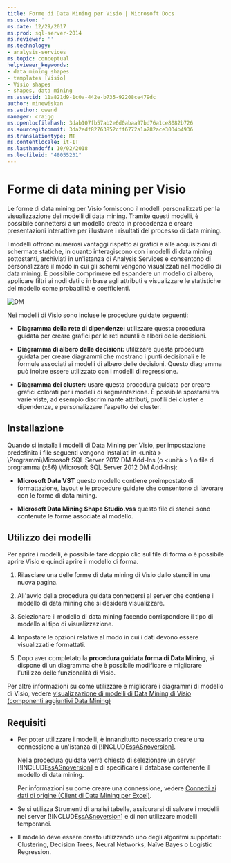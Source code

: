 ```yaml
---
title: Forme di Data Mining per Visio | Microsoft Docs
ms.custom: ''
ms.date: 12/29/2017
ms.prod: sql-server-2014
ms.reviewer: ''
ms.technology:
- analysis-services
ms.topic: conceptual
helpviewer_keywords:
- data mining shapes
- templates [Visio]
- Visio shapes
- shapes, data mining
ms.assetid: 11a821d9-1c0a-442e-b735-92208ce479dc
author: minewiskan
ms.author: owend
manager: craigg
ms.openlocfilehash: 3dab107fb57ab2e6d0abaa97bd76a1ce8082b726
ms.sourcegitcommit: 3da2edf82763852cff6772a1a282ace3034b4936
ms.translationtype: MT
ms.contentlocale: it-IT
ms.lasthandoff: 10/02/2018
ms.locfileid: "48055231"
---
```

# <a name="data-mining-shapes-for-visio"></a>Forme di data mining per Visio
  Le forme di data mining per Visio forniscono il modelli personalizzati per la visualizzazione dei modelli di data mining. Tramite questi modelli, è possibile connettersi a un modello creato in precedenza e creare presentazioni interattive per illustrare i risultati del processo di data mining.  
  
 I modelli offrono numerosi vantaggi rispetto ai grafici e alle acquisizioni di schermate statiche, in quanto interagiscono con i modelli di data mining sottostanti, archiviati in un'istanza di Analysis Services e consentono di personalizzare il modo in cui gli schemi vengono visualizzati nel modello di data mining. È possibile comprimere ed espandere un modello di albero, applicare filtri ai nodi dati o in base agli attributi e visualizzare le statistiche del modello come probabilità e coefficienti.  
  
 ![DM](media/dm-stencil.gif "DM")  
  
 Nei modelli di Visio sono incluse le procedure guidate seguenti:  
  
-   **Diagramma della rete di dipendenze:** utilizzare questa procedura guidata per creare grafici per le reti neurali e alberi delle decisioni.  
  
-   **Diagramma di albero delle decisioni:** utilizzare questa procedura guidata per creare diagrammi che mostrano i punti decisionali e le formule associati ai modelli di albero delle decisioni. Questo diagramma può inoltre essere utilizzato con i modelli di regressione.  
  
-   **Diagramma dei cluster:** usare questa procedura guidata per creare grafici colorati per i modelli di segmentazione. È possibile spostarsi tra varie viste, ad esempio discriminante attributi, profili dei cluster e dipendenze, e personalizzare l'aspetto dei cluster.  
  
## <a name="installation"></a>Installazione  
 Quando si installa i modelli di Data Mining per Visio, per impostazione predefinita i file seguenti vengono installati in \<unità > \Programmi\Microsoft SQL Server 2012 DM Add-Ins (o \<unità > \ o file di programma (x86) \Microsoft SQL Server 2012 DM Add-Ins):  
  
-   **Microsoft Data VST** questo modello contiene preimpostato di formattazione, layout e le procedure guidate che consentono di lavorare con le forme di data mining.  
  
-   **Microsoft Data Mining Shape Studio.vss** questo file di stencil sono contenute le forme associate al modello.  
  
## <a name="how-to-use-the-templates"></a>Utilizzo dei modelli  
 Per aprire i modelli, è possibile fare doppio clic sul file di forma o è possibile aprire Visio e quindi aprire il modello di forma.  
  
1.  Rilasciare una delle forme di data mining di Visio dallo stencil in una nuova pagina.  
  
2.  All'avvio della procedura guidata connettersi al server che contiene il modello di data mining che si desidera visualizzare.  
  
3.  Selezionare il modello di data mining facendo corrispondere il tipo di modello al tipo di visualizzazione.  
  
4.  Impostare le opzioni relative al modo in cui i dati devono essere visualizzati e formattati.  
  
5.  Dopo aver completato la **procedura guidata forma di Data Mining**, si dispone di un diagramma che è possibile modificare e migliorare l'utilizzo delle funzionalità di Visio.  
  
 Per altre informazioni su come utilizzare e migliorare i diagrammi di modello di Visio, vedere [visualizzazione di modelli di Data Mining di Visio &#40;componenti aggiuntivi Data Mining&#41;](viewing-data-mining-models-in-visio-data-mining-add-ins.md)  
  
## <a name="requirements"></a>Requisiti  
  
-   Per poter utilizzare i modelli, è innanzitutto necessario creare una connessione a un'istanza di [!INCLUDE[ssASnoversion](../includes/ssasnoversion-md.md)].  
  
     Nella procedura guidata verrà chiesto di selezionare un server [!INCLUDE[ssASnoversion](../includes/ssasnoversion-md.md)] e di specificare il database contenente il modello di data mining.  
  
     Per informazioni su come creare una connessione, vedere [Connetti ai dati di origine &#40;Client di Data Mining per Excel&#41;](connect-to-source-data-data-mining-client-for-excel.md).  
  
-   Se si utilizza Strumenti di analisi tabelle, assicurarsi di salvare i modelli nel server [!INCLUDE[ssASnoversion](../includes/ssasnoversion-md.md)] e di non utilizzare modelli temporanei.  
  
-   Il modello deve essere creato utilizzando uno degli algoritmi supportati: Clustering, Decision Trees, Neural Networks, Naïve Bayes o Logistic Regression.  
  
  
